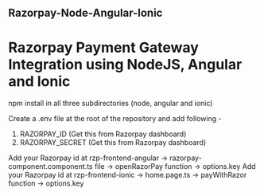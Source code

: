 ## Razorpay-Node-Angular-Ionic
# Razorpay Payment Gateway Integration using NodeJS, Angular and Ionic

npm install in all three subdirectories (node, angular and ionic)

Create a .env file at the root of the repository and add following - 
1. RAZORPAY_ID (Get this from Razorpay dashboard)
2. RAZORPAY_SECRET (Get this from Razorpay dashboard)

Add your Razorpay id at rzp-frontend-angular -> razorpay-component.component.ts file -> openRazorPay function -> options.key
Add your Razorpay id at rzp-frontend-ionic -> home.page.ts -> payWithRazor function -> options.key
